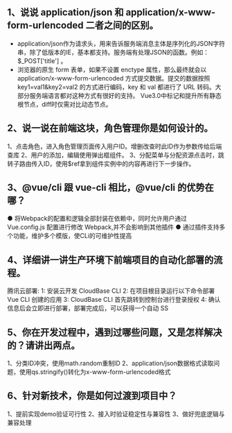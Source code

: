 ## 1、说说 application/json 和 application/x-www-form-urlencoded 二者之间的区别。
- application/json作为请求头，用来告诉服务端消息主体是序列化的JSON字符串，除了低版本的IE，基本都支持。服务端有处理JSON的函数。例如：$_POST['title'] 。
- 浏览器的原生 form 表单，如果不设置 enctype 属性，那么最终就会以 application/x-www-form-urlencoded 方式提交数据。提交的数据按照 key1=val1&key2=val2 的方式进行编码，key 和 val 都进行了 URL 转码。大部分服务端语言都对这种方式有很好的支持。
Vue3.0中标记和提升所有静态根节点，diff时仅需对比动态节点。
## 2、说一说在前端这块，角色管理你是如何设计的。
1、点击角色，进入角色管理页面传入用户ID。增删改查时此ID作为参数传给后端查库
2、用户的添加，编辑使用弹出框组件。
3、分配菜单与分配资源点击时，跳转子路由传入ID，使用$ref拿到组件实例中的内容再进行下一步操作。

## 3、@vue/cli 跟 vue-cli 相比，@vue/cli 的优势在哪？
● 将Webpack的配置和逻辑全部封装在依赖中，同时允许用户通过 Vue.config.js 配置进行修改 Webpack,并不会影响到其他插件
● 通过插件支持多个功能，维护多个模版，使CLi的可维护性提高

## 4、详细讲一讲生产环境下前端项目的自动化部署的流程。
腾讯云部署:
1: 安装云开发 CloudBase CLI
2: 在项目根目录运行以下命令部署 Vue CLI 创建的应用
3: CloudBase CLI 首先跳转到控制台进行登录授权
4: 确认信息后会立即进行部署，部署完成后，可以获得一个自动 SS

## 5、你在开发过程中，遇到过哪些问题，又是怎样解决的？请讲出两点。
1、分类ID冲突，使用math.random重制ID
2、application/json数据格式读取问题，使用qs.stringify()转化为x-www-form-urlencoded格式

## 6、针对新技术，你是如何过渡到项目中？
1、提前实现demo验证可行性
2、接入时验证稳定性与兼容性
3、做好兜底逻辑与兼容处理